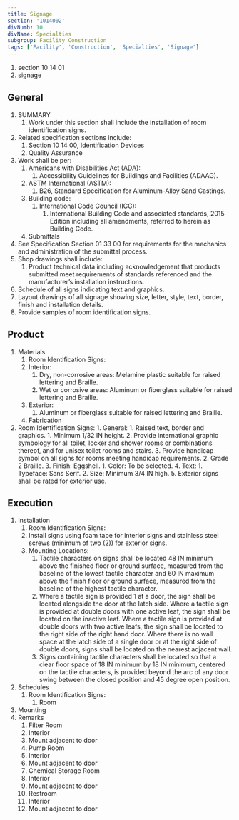 ```yaml
---
title: Signage
section: '1014002'
divNumb: 10
divName: Specialties
subgroup: Facility Construction
tags: ['Facility', 'Construction', 'Specialties', 'Signage']
---
```


   1. section 10 14 01
   1. signage

## General

1. SUMMARY
   1. Work under this section shall include the installation of room identification signs. 
2. Related specification sections include:
	1. Section 10 14 00, Identification Devices
	2. Quality Assurance
3. Work shall be per:
	1. Americans with Disabilities Act (ADA):
		1. Accessibility Guidelines for Buildings and Facilities (ADAAG).
	2. ASTM International (ASTM):
		1. B26, Standard Specification for Aluminum-Alloy Sand Castings.
	3. Building code:
		1. International Code Council (ICC):
			1. International Building Code and associated standards, 2015 Edition including all amendments, referred to herein as Building Code.
	4. Submittals
4. See Specification Section 01 33 00 for requirements for the mechanics and administration of the submittal process.
5. Shop drawings shall include:
	1. Product technical data including acknowledgement that products submitted meet requirements of standards referenced and the manufacturer’s installation instructions.
6. Schedule of all signs indicating text and graphics. 
7. Layout drawings of all signage showing size, letter, style, text, border, finish and installation details.
8. Provide samples of room identification signs. 
## Product
1. Materials
   1. Room Identification Signs:
	1. Interior:
		1. Dry, non-corrosive areas: Melamine plastic suitable for raised lettering and Braille. 
		2. Wet or corrosive areas: Aluminum or fiberglass suitable for raised lettering and Braille.
	2. Exterior:
		1. Aluminum or fiberglass suitable for raised lettering and Braille.
	3. Fabrication
2. Room Identification Signs:
		1. General:
		1. Raised text, border and graphics.
			1. Minimum 1/32 IN height.
			2. Provide international graphic symbology for all toilet, locker and shower rooms or combinations thereof, and for unisex toilet rooms and stairs.
			3. Provide handicap symbol on all signs for rooms meeting handicap requirements.
		2. Grade 2 Braille.
		3. Finish: Eggshell.
			1. Color: To be selected.
		4. Text:
			1. Typeface: Sans Serif.
			2. Size: Minimum 3/4 IN high.
		5. Exterior signs shall be rated for exterior use.


## Execution

1. Installation
   1. Room Identification Signs:
	1. Install signs using foam tape for interior signs and stainless steel screws (minimum of two (2)) for exterior signs.
	2. Mounting Locations:
		1. Tactile characters on signs shall be located 48 IN minimum above the finished floor or ground surface, measured from the baseline of the lowest tactile character and 60 IN maximum above the finish floor or ground surface, measured from the baseline of the highest tactile character.
		2. Where a tactile sign is provided 1 at a door, the sign shall be located alongside the door at the latch side. Where a tactile sign is provided at double doors with one active leaf, the sign shall be located on the inactive leaf. Where a tactile sign is provided at double doors with two active leafs, the sign shall be located to the right side of the right hand door. Where there is no wall space at the latch side of a single door or at the right side of double doors, signs shall be located on the nearest adjacent wall.
		3. Signs containing tactile characters shall be located so that a clear floor space of 18 IN minimum by 18 IN minimum, centered on the tactile characters, is provided beyond the arc of any door swing between the closed position and 45 degree open position.
1. Schedules
   1. Room Identification Signs:
         1. Room
1. Mounting
1. Remarks
   1. Filter Room
   1. Interior
   1. Mount adjacent to door
   1. Pump Room
   1. Interior
   1. Mount adjacent to door
   1. Chemical Storage Room
   1. Interior
   1. Mount adjacent to door
   1. Restroom
   1. Interior
   1. Mount adjacent to door

